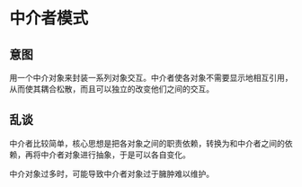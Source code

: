 # 中介者模式

## 意图

用一个中介对象来封装一系列对象交互。中介者使各对象不需要显示地相互引用，从而使其耦合松散，而且可以独立的改变他们之间的交互。

## 乱谈

中介者比较简单，核心思想是把各对象之间的职责依赖，转换为和中介者之间的依赖，再将中介者对象进行抽象，于是可以各自变化。

中介对象过多时，可能导致中介者对象过于臃肿难以维护。





